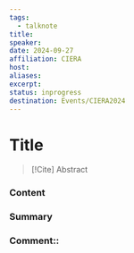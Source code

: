 ```yaml
---
tags:
  - talknote
title: 
speaker: 
date: 2024-09-27
affiliation: CIERA
host: 
aliases: 
excerpt: 
status: inprogress
destination: Events/CIERA2024
---
```

# Title

> [!Cite] Abstract
> 

### Content

### Summary  

### Comment:: 
